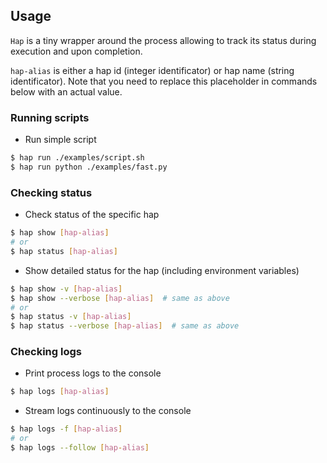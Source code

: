 ## Usage

`Hap` is a tiny wrapper around the process allowing to track its status during execution and upon completion.

`hap-alias` is either a hap id (integer identificator) or hap name (string identificator). Note that you need to replace this placeholder in commands below with an actual value.

### Running scripts

* Run simple script

```bash
$ hap run ./examples/script.sh
$ hap run python ./examples/fast.py
```

### Checking status

* Check status of the specific hap

```bash
$ hap show [hap-alias]
# or
$ hap status [hap-alias]
```

* Show detailed status for the hap (including environment variables)

```bash
$ hap show -v [hap-alias]
$ hap show --verbose [hap-alias]  # same as above
# or
$ hap status -v [hap-alias]
$ hap status --verbose [hap-alias]  # same as above
```

### Checking logs

* Print process logs to the console

```bash
$ hap logs [hap-alias]
```

* Stream logs continuously to the console

```bash
$ hap logs -f [hap-alias]
# or
$ hap logs --follow [hap-alias]
```
